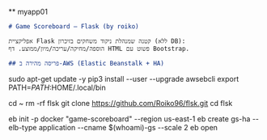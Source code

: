 
** myapp01

```markdown
# Game Scoreboard – Flask (by roiko)

אפליקציית Flask קטנה שמנהלת ניקוד משחקים בזיכרון (ללא DB):
הוספה/מחיקה/עריכה/מיון/ממוצע. דף HTML פשוט עם Bootstrap.

## פריסה מהירה ב‑AWS (Elastic Beanstalk + HA)

```
sudo apt-get update -y
pip3 install --user --upgrade awsebcli
export PATH=$PATH:$HOME/.local/bin

cd ~
rm -rf flsk
git clone https://github.com/Roiko96/flsk.git
cd flsk

eb init -p docker "game-scoreboard" --region us-east-1
eb create gs-ha --elb-type application --cname $(whoami)-gs --scale 2
eb open
